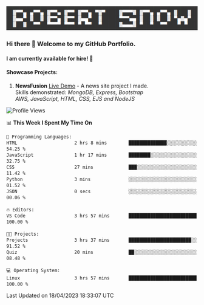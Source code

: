 <img alt="myname" src="assets/name.png" />

### Hi there 👋 Welcome to my GitHub Portfolio.
#### I am currently available for hire!  :briefcase:

#### Showcase Projects:

1. **NewsFusion** [Live Demo](https://news-1-f7223358.deta.app/) - A news site project I made.\
Skills demonstrated: *MongoDB, Express, Bootstrap\
AWS, JavaScript, HTML, CSS, EJS and NodeJS*

<!--START_SECTION:waka-->
![Profile Views](http://img.shields.io/badge/Profile%20Views-0-blue)

📊 **This Week I Spent My Time On** 

```text
💬 Programming Languages: 
HTML                     2 hrs 8 mins        ██████████████░░░░░░░░░░░   54.25 % 
JavaScript               1 hr 17 mins        ████████░░░░░░░░░░░░░░░░░   32.75 % 
CSS                      27 mins             ███░░░░░░░░░░░░░░░░░░░░░░   11.42 % 
Python                   3 mins              ░░░░░░░░░░░░░░░░░░░░░░░░░   01.52 % 
JSON                     0 secs              ░░░░░░░░░░░░░░░░░░░░░░░░░   00.06 % 

🔥 Editors: 
VS Code                  3 hrs 57 mins       █████████████████████████   100.00 % 

🐱‍💻 Projects: 
Projects                 3 hrs 37 mins       ███████████████████████░░   91.52 % 
Quiz                     20 mins             ██░░░░░░░░░░░░░░░░░░░░░░░   08.48 % 

💻 Operating System: 
Linux                    3 hrs 57 mins       █████████████████████████   100.00 % 
```


 Last Updated on 18/04/2023 18:33:07 UTC
<!--END_SECTION:waka-->

<!--
**robjsnow/robjsnow** is a ✨ _special_ ✨ repository because its `README.md` (this file) appears on your GitHub profile.

Here are some ideas to get you started:

- 🔭 I’m currently working on ...
- 🌱 I’m currently learning ...
- 👯 I’m looking to collaborate on ...
- 🤔 I’m looking for help with ...
- 💬 Ask me about ...
- 📫 How to reach me: ...
- 😄 Pronouns: ...
- ⚡ Fun fact: ...
-->
